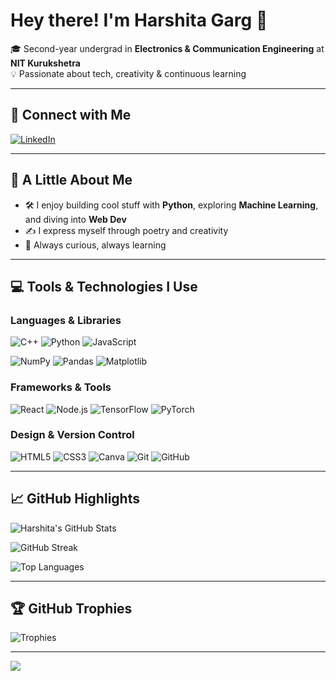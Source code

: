 # Hey there! I'm Harshita Garg 👋  
🎓 Second-year undergrad in **Electronics & Communication Engineering** at **NIT Kurukshetra**  
💡 Passionate about tech, creativity & continuous learning  

---

## 🔗 Connect with Me
[![LinkedIn](https://img.shields.io/badge/LinkedIn-%230077B5.svg?logo=linkedin&logoColor=white)](https://linkedin.com/in/harshita-garg)

---

## 🧠 A Little About Me
- 🛠️ I enjoy building cool stuff with **Python**, exploring **Machine Learning**, and diving into **Web Dev**
- ✍️ I express myself through poetry and creativity
- 🌿 Always curious, always learning

---

## 💻 Tools & Technologies I Use
### Languages & Libraries  
![C++](https://img.shields.io/badge/c++-00599C.svg?style=for-the-badge&logo=c%2B%2B&logoColor=white)
![Python](https://img.shields.io/badge/python-3670A0?style=for-the-badge&logo=python&logoColor=ffdd54)
![JavaScript](https://img.shields.io/badge/javascript-%23323330.svg?style=for-the-badge&logo=javascript&logoColor=%23F7DF1E)

![NumPy](https://img.shields.io/badge/numpy-013243.svg?style=for-the-badge&logo=numpy&logoColor=white)
![Pandas](https://img.shields.io/badge/pandas-150458.svg?style=for-the-badge&logo=pandas&logoColor=white)
![Matplotlib](https://img.shields.io/badge/Matplotlib-11557C?style=for-the-badge&logo=matplotlib&logoColor=white)

### Frameworks & Tools  
![React](https://img.shields.io/badge/react-%2361DAFB.svg?style=for-the-badge&logo=react&logoColor=black)
![Node.js](https://img.shields.io/badge/Node.js-%23339933.svg?style=for-the-badge&logo=node.js&logoColor=white)
![TensorFlow](https://img.shields.io/badge/tensorflow-%23FF6F00.svg?style=for-the-badge&logo=tensorflow&logoColor=white)
![PyTorch](https://img.shields.io/badge/pytorch-%23EE4C2C.svg?style=for-the-badge&logo=pytorch&logoColor=white)

### Design & Version Control  
![HTML5](https://img.shields.io/badge/html5-E34F26?style=for-the-badge&logo=html5&logoColor=white)
![CSS3](https://img.shields.io/badge/css3-1572B6?style=for-the-badge&logo=css3&logoColor=white)
![Canva](https://img.shields.io/badge/Canva-%2300C4CC.svg?style=for-the-badge&logo=Canva&logoColor=white)
![Git](https://img.shields.io/badge/git-%23F1502F.svg?style=for-the-badge&logo=git&logoColor=white)
![GitHub](https://img.shields.io/badge/github-%23121011.svg?style=for-the-badge&logo=github&logoColor=white)

---

## 📈 GitHub Highlights
![Harshita's GitHub Stats](https://github-readme-stats.vercel.app/api?username=Harshiiitaaa&theme=merko&hide_border=false&include_all_commits=true&count_private=true)

![GitHub Streak](https://github-readme-streak-stats.herokuapp.com/?user=Harshiiitaaa&theme=merko&hide_border=false)

![Top Languages](https://github-readme-stats.vercel.app/api/top-langs/?username=Harshiiitaaa&theme=merko&hide_border=false&layout=compact)

---

## 🏆 GitHub Trophies
![Trophies](https://github-profile-trophy.vercel.app/?username=Harshiiitaaa&theme=radical&no-frame=false&no-bg=false&margin-w=4)

---

[![](https://visitcount.itsvg.in/api?id=Harshiiitaaa&icon=0&color=0)](https://visitcount.itsvg.in)

<!--
✨ This profile README is uniquely me.
Feel free to get inspired, but always make it yours! :)
-->
